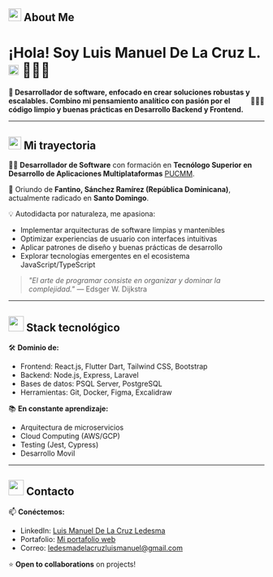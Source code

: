 ## <img src="https://c.tenor.com/NCRHhqkXrJYAAAAi/programmers-go-internet.gif" width="25"> <b>About Me</b>

# ¡Hola! Soy Luis Manuel De La Cruz L. <img src="https://upload.wikimedia.org/wikipedia/commons/thumb/e/e4/Twitter_Verified_Badge.svg/800px-Twitter_Verified_Badge.svg.png" height="20px"/> 👨🏽‍💻

<div style="display: flex; justify-content: space-between; align-items: center;">
  <b>🚀 Desarrollador de software, enfocado en crear soluciones robustas y escalables. Combino mi pensamiento analítico con pasión por el código limpio y buenas prácticas en Desarrollo Backend y Frontend.</b> 
  <div style="text-align: right;">🔹🔸🔷</div>
</div>

---

## <img src="https://c.tenor.com/NCRHhqkXrJYAAAAi/programmers-go-internet.gif" width="25"> <b>Mi trayectoria</b>

👨‍💻 **Desarrollador de Software** con formación en **Tecnólogo Superior en Desarrollo de Aplicaciones Multiplataformas** [PUCMM](https://www.pucmm.edu.do).  

🌱 Oriundo de **Fantino, Sánchez Ramírez (República Dominicana)**, actualmente radicado en **Santo Domingo**.  

💡 Autodidacta por naturaleza, me apasiona:
- Implementar arquitecturas de software limpias y mantenibles  
- Optimizar experiencias de usuario con interfaces intuitivas  
- Aplicar patrones de diseño y buenas prácticas de desarrollo  
- Explorar tecnologías emergentes en el ecosistema JavaScript/TypeScript  

> *"El arte de programar consiste en organizar y dominar la complejidad."* — Edsger W. Dijkstra  

---

## <img src="https://media.giphy.com/media/WUlplcMpOCEmTGBtBW/giphy.gif" width="30"> <b>Stack tecnológico</b>

🛠 **Dominio de:**  
- Frontend: React.js, Flutter Dart, Tailwind CSS, Bootstrap  
- Backend: Node.js, Express, Laravel 
- Bases de datos: PSQL Server, PostgreSQL   
- Herramientas: Git, Docker, Figma, Excalidraw

📚 **En constante aprendizaje:**  
- Arquitectura de microservicios  
- Cloud Computing (AWS/GCP)  
- Testing (Jest, Cypress)
- Desarrollo Movil

---

## <img src="https://media.giphy.com/media/j2pOGeGYKe2xCCKwfi/giphy.gif" width="30"> <b>Contacto</b>

📫 **Conéctemos:**  
- LinkedIn: [Luis Manuel De La Cruz Ledesma](https://www.linkedin.com/in/luis-manuel-de-la-cruz-ledesma/)  
- Portafolio: [Mi portafolio web](https://luismanueldelacruzldev.tech/)  
- Correo: ledesmadelacruzluismanuel@gmail.com  

⭐ **Open to collaborations** on projects!
